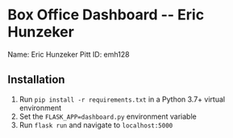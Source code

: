 # Box Office Dashboard -- Eric Hunzeker

Name: Eric Hunzeker
Pitt ID: emh128

## Installation

1. Run `pip install -r requirements.txt` in a Python 3.7+ virtual environment
2. Set the `FLASK_APP=dashboard.py` environment variable
3. Run `flask run` and navigate to `localhost:5000`
